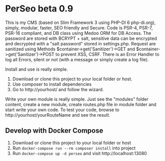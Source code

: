 # PerSeo beta 0.9

This is my CMS (based on Slim Framework 3 using PHP-DI 6 php-di.org), simply, modular, faster, SEO friendly and Secure. Code is PSR-4, PSR-7, PSR-16 compliant, and DB class using Medoo ORM for DB Access. The password are stored with BCRYPT + salt, sensitive data can be encrypted and decrypted with a "salt password" stored in settings.php. Request are sanitized using Methods $container->get('Sanitizer')->GET and $container->get('Sanitizer')->POST to prevent XSS, CSRF. There is an Error Handler to log all Errors, silent or not (with a message or simply create a log file).


Install and use is really simple.

1) Download or clone this project to your local folder or host.
2) Use composer to install dependencies
3) Go to http://yourhost/ and follow the wizard.

Write your own module is really simple. Just see the "modules" folder content, create a new module, create routes.php file in module folder and start write your own code. To test your code, browse to http://yourhost/yourRouteName and see the result.

## Develop with Docker Compose

1) Download or clone this project to your local folder or host
2) Run `docker-compose run --rm composer install` into project
3) Run `docker-compose up -d perseo` and visit http://localhost:13080
